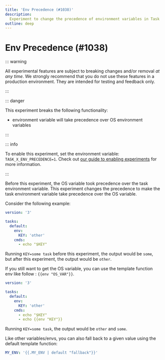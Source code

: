 ```yaml
---
title: 'Env Precedence (#1038)'
description:
  Experiment to change the precedence of environment variables in Task
outline: deep
---
```


# Env Precedence (#1038)

::: warning

All experimental features are subject to breaking changes and/or removal _at any
time_. We strongly recommend that you do not use these features in a production
environment. They are intended for testing and feedback only.

:::

::: danger

This experiment breaks the following functionality:

- environment variable will take precedence over OS environment variables

:::

::: info

To enable this experiment, set the environment variable:
`TASK_X_ENV_PRECEDENCE=1`. Check out
[our guide to enabling experiments](./index.md#enabling-experiments) for more
information.

:::

Before this experiment, the OS variable took precedence over the task
environment variable. This experiment changes the precedence to make the task
environment variable take precedence over the OS variable.

Consider the following example:

```yml
version: '3'

tasks:
  default:
    env:
      KEY: 'other'
    cmds:
      - echo "$KEY"
```

Running `KEY=some task` before this experiment, the output would be `some`, but
after this experiment, the output would be `other`.

If you still want to get the OS variable, you can use the template function env
like follow : <span v-pre>`{{env "OS_VAR"}}`</span>.

```yml
version: '3'

tasks:
  default:
    env:
      KEY: 'other'
    cmds:
      - echo "$KEY"
      - echo {{env "KEY"}}
```

Running `KEY=some task`, the output would be `other` and `some`.

Like other variables/envs, you can also fall back to a given value using the
default template function:

```yml
MY_ENV: '{{.MY_ENV | default "fallback"}}'
```
